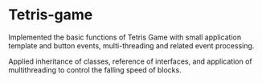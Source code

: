 # Tetris-game


Implemented the basic functions of Tetris Game with small application template and button events,
multi-threading and related event processing.

Applied inheritance of classes, reference of interfaces, and application of multithreading to control the
falling speed of blocks.
